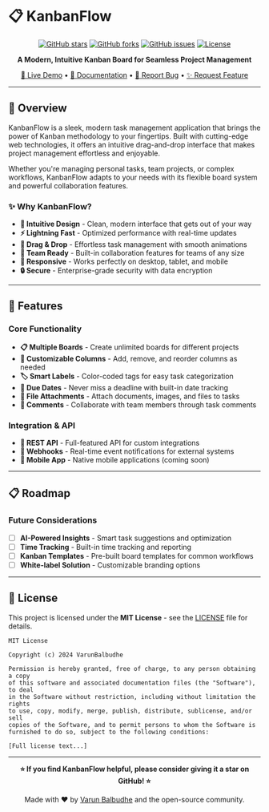 # 📋 KanbanFlow

<div align="center">

[![GitHub stars](https://img.shields.io/github/stars/vrbalbudhe/Kanbanflow?style=for-the-badge&logo=github&color=ffca28)](https://github.com/vrbalbudhe/Kanbanflow/stargazers)
[![GitHub forks](https://img.shields.io/github/forks/vrbalbudhe/Kanbanflow?style=for-the-badge&logo=github&color=79c0ff)](https://github.com/vrbalbudhe/Kanbanflow/network)
[![GitHub issues](https://img.shields.io/github/issues/vrbalbudhe/Kanbanflow?style=for-the-badge&logo=github&color=f85149)](https://github.com/vrbalbudhe/Kanbanflow/issues)
[![License](https://img.shields.io/github/license/vrbalbudhe/Kanbanflow?style=for-the-badge&color=56d364)](LICENSE)

**A Modern, Intuitive Kanban Board for Seamless Project Management**

[🚀 Live Demo](https://kanbanflow-demo.netlify.app) • [📖 Documentation](docs/) • [🐛 Report Bug](https://github.com/vrbalbudhe/Kanbanflow/issues) • [✨ Request Feature](https://github.com/vrbalbudhe/Kanbanflow/issues)

</div>

---

## 🌟 Overview

KanbanFlow is a sleek, modern task management application that brings the power of Kanban methodology to your fingertips. Built with cutting-edge web technologies, it offers an intuitive drag-and-drop interface that makes project management effortless and enjoyable.

Whether you're managing personal tasks, team projects, or complex workflows, KanbanFlow adapts to your needs with its flexible board system and powerful collaboration features.

### ✨ Why KanbanFlow?

- **🎯 Intuitive Design** - Clean, modern interface that gets out of your way
- **⚡ Lightning Fast** - Optimized performance with real-time updates
- **🔄 Drag & Drop** - Effortless task management with smooth animations
- **👥 Team Ready** - Built-in collaboration features for teams of any size
- **📱 Responsive** - Works perfectly on desktop, tablet, and mobile
- **🔒 Secure** - Enterprise-grade security with data encryption

---

## 🚀 Features

### Core Functionality

- **📋 Multiple Boards** - Create unlimited boards for different projects
- **🎨 Customizable Columns** - Add, remove, and reorder columns as needed
- **🏷️ Smart Labels** - Color-coded tags for easy task categorization
- **📅 Due Dates** - Never miss a deadline with built-in date tracking
- **📎 File Attachments** - Attach documents, images, and files to tasks
- **💬 Comments** - Collaborate with team members through task comments

### Integration & API

- **🔗 REST API** - Full-featured API for custom integrations
- **🔄 Webhooks** - Real-time event notifications for external systems
- **📱 Mobile App** - Native mobile applications (coming soon)

---

## 📋 Roadmap

### Future Considerations

- [ ] **AI-Powered Insights** - Smart task suggestions and optimization
- [ ] **Time Tracking** - Built-in time tracking and reporting
- [ ] **Kanban Templates** - Pre-built board templates for common workflows
- [ ] **White-label Solution** - Customizable branding options

---

## 📄 License

This project is licensed under the **MIT License** - see the [LICENSE](LICENSE) file for details.

```
MIT License

Copyright (c) 2024 VarunBalbudhe

Permission is hereby granted, free of charge, to any person obtaining a copy
of this software and associated documentation files (the "Software"), to deal
in the Software without restriction, including without limitation the rights
to use, copy, modify, merge, publish, distribute, sublicense, and/or sell
copies of the Software, and to permit persons to whom the Software is
furnished to do so, subject to the following conditions:

[Full license text...]
```

---

<div align="center">

**⭐ If you find KanbanFlow helpful, please consider giving it a star on GitHub! ⭐**

Made with ❤️ by [Varun Balbudhe](https://github.com/vrbalbudhe) and the open-source community.

</div>
